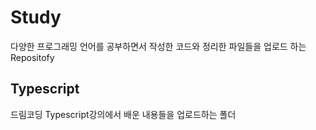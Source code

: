 # Study
다양한 프로그래밍 언어를 공부하면서 작성한 코드와 정리한 파일들을 업로드 하는 Repositofy

## Typescript
드림코딩 Typescript강의에서 배운 내용들을 업로드하는 폴더